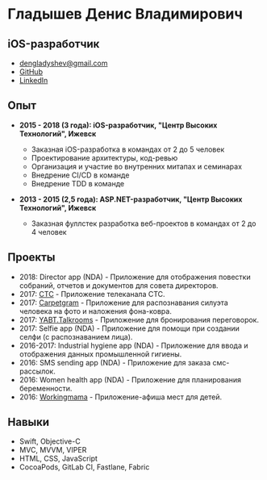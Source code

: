 # Гладышев Денис Владимирович

## iOS-разработчик

- dengladyshev@gmail.com
- [GitHub](https://github.com/dengladyshev)
- [LinkedIn](https://www.linkedin.com/in/dengladyshev)

## Опыт

- **2015 - 2018 (3 года): iOS-разработчик, "Центр Высоких Технологий", Ижевск**

	- Заказная iOS-разработка в командах от 2 до 5 человек
	- Проектирование архитектуры, код-ревью
	- Организация и участие во внутренних митапах и семинарах
	- Внедрение CI/CD в команде
	- Внедрение TDD в команде

- **2013 - 2015 (2,5 года): ASP.NET-разработчик, "Центр Высоких Технологий", Ижевск**

	- Заказная фуллстек разработка веб-проектов в командах от 2 до 4 человек

## Проекты

- 2018: Director app (NDA) - Приложение для отображения повестки собраний, отчетов и документов для совета директоров.
- 2017: [CTC](https://itunes.apple.com/ru/app/стс-телеканал-сериалы-онлайн/id784379020) - Приложение телеканала СТС.
- 2017: [Carpetgram](https://itunes.apple.com/ru/app/carpetgram/id490924653) - Приложение для распознавания силуэта человека на фото и наложения фона-ковра.
- 2017: [YABT.Talkrooms](https://itunes.apple.com/ru/app/yabt-talkrooms/id1233673360) - Приложение для бронирования переговорок.
- 2017: Selfie app (NDA) - Приложение для помощи при создании селфи (с распознаванием лица).
- 2016-2017: Industrial hygiene app (NDA) - Приложение для ввода и отображения данных промышленной гигиены.
- 2016: SMS sending app (NDA) - Приложение для заказа смс-рассылок.
- 2016: Women health app (NDA) - Приложение для планирования беременности.
- 2016: [Workingmama](https://itunes.apple.com/ru/app/workingmama/id758123884) - Приложение-афиша мест для детей.

## Навыки

- Swift, Objective-C
- MVC, MVVM, VIPER
- HTML, CSS, JavaScript
- CocoaPods, GitLab CI, Fastlane, Fabric
